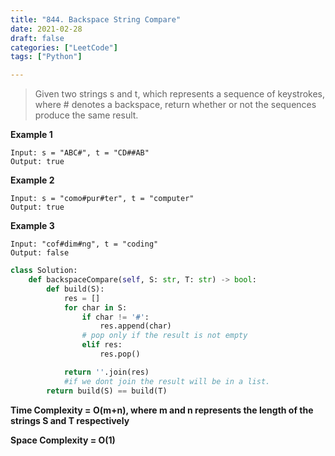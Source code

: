 ```yaml
---
title: "844. Backspace String Compare"
date: 2021-02-28
draft: false
categories: ["LeetCode"]
tags: ["Python"]

---
```

> Given two strings s and t, which represents a sequence of keystrokes, where # denotes a backspace, return whether or not the sequences produce the same result.

**Example 1**

    Input: s = "ABC#", t = "CD##AB"
    Output: true

**Example 2**

    Input: s = "como#pur#ter", t = "computer"
    Output: true

**Example 3**

    Input: "cof#dim#ng", t = "coding"
    Output: false

```python
class Solution:
    def backspaceCompare(self, S: str, T: str) -> bool:
        def build(S):
            res = []
            for char in S:
                if char != '#':
                    res.append(char)
                # pop only if the result is not empty
                elif res:
                    res.pop()

            return ''.join(res)
            #if we dont join the result will be in a list.
        return build(S) == build(T)

```
**Time Complexity = O(m+n), where m and n represents the length of the strings S and T respectively**

**Space Complexity = O(1)**
